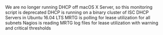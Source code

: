 We are no longer running DHCP off macOS X Server, so this monitoring script is deprecated
DHCP is running on a binary cluster of ISC DHCP Servers in Ubuntu 16.04 LTS
MRTG is polling for lease utilization for all subnets
Nagios is reading MRTG log files for lease utilization with warning and critical thresholds
